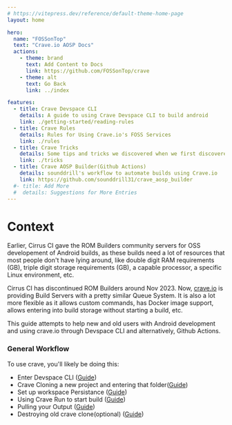 ```yaml
---
# https://vitepress.dev/reference/default-theme-home-page
layout: home

hero:
  name: "FOSSonTop"
  text: "Crave.io AOSP Docs"
  actions:
    - theme: brand
      text: Add Content to Docs
      link: https://github.com/FOSSonTop/crave
    - theme: alt
      text: Go Back
      link: ../index

features:
  - title: Crave Devspace CLI
    details: A guide to using Crave Devspace CLI to build android
    link: ./getting-started/reading-rules
  - title: Crave Rules
    details: Rules for Using Crave.io's FOSS Services
    link: ./rules
  - title: Crave Tricks
    details: Some tips and tricks we discovered when we first discovered crave
    link: ./tricks
  - title: Crave AOSP Builder(Github Actions)
    details: sounddrill's workflow to automate builds using Crave.io
    link: https://github.com/sounddrill31/crave_aosp_builder
  #- title: Add More
  #  details: Suggestions for More Entries
---
```

<!--mainly crave guide, crave rules, crave debugging tips, crave tricks-->
# Context

Earlier, Cirrus CI gave the ROM Builders community servers for OSS developement of Android builds, as these builds need a lot of resources that most people don't have lying around, like double digit RAM requirements (GB), triple digit storage requirements (GB), a capable processor, a specific Linux environment, etc.

Cirrus CI has discontinued ROM Builders around Nov 2023. Now, [crave.io](https://crave.io) is providing Build Servers with a pretty similar Queue System. It is also a lot more flexible as it allows custom commands, has Docker image support, allows entering into build storage without starting a build, etc.

This guide attempts to help new and old users with Android development and using crave.io through Devspace CLI and alternatively, Github Actions.

### General Workflow

To use crave, you'll likely be doing this:
- Enter Devspace CLI ([Guide](./getting-started/installing-crave.md))
- Crave Cloning a new project and entering that folder([Guide](./getting-started/setting-project.md))
- Set up workspace Persistance ([Guide](./getting-started/more-info.md#craveyaml))
- Using Crave Run to start build ([Guide](./getting-started/building-crave-run.md))
- Pulling your Output ([Guide](./getting-started/pulling-output.md))
- Destroying old crave clone(optional) ([Guide](./getting-started/setting-project.md))
